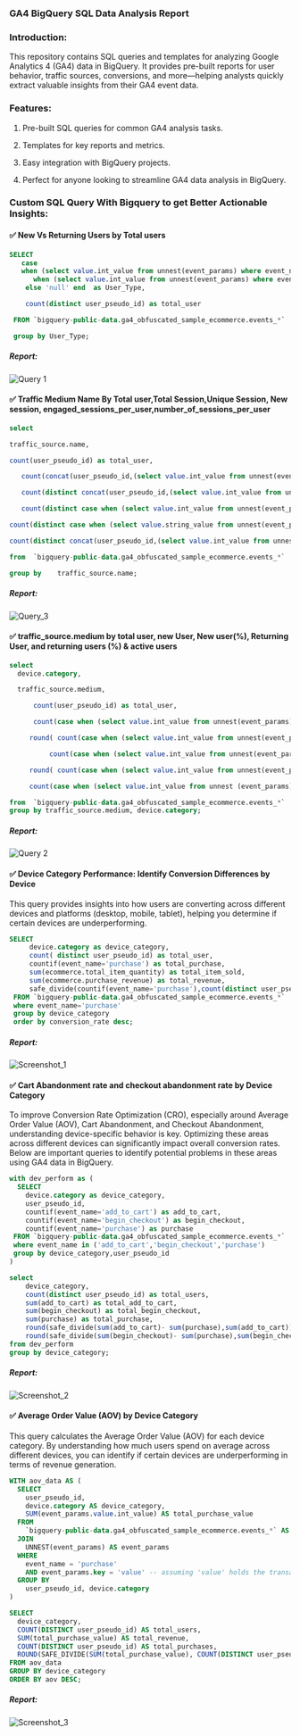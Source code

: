 ### GA4 BigQuery SQL Data Analysis Report

### Introduction:

This repository contains SQL queries and templates for analyzing Google Analytics 4 (GA4) data in BigQuery. It provides pre-built reports for user behavior, traffic sources, conversions, and more—helping analysts quickly extract valuable insights from their GA4 event data.

### Features:

1. Pre-built SQL queries for common GA4 analysis tasks.

2. Templates for key reports and metrics.
 
3. Easy integration with BigQuery projects.
  
4. Perfect for anyone looking to streamline GA4 data analysis in BigQuery.

### Custom SQL Query With Bigquery to get Better Actionable Insights:

#### ✅ New Vs Returning Users by Total users 
```sql
SELECT 
   case 
   when (select value.int_value from unnest(event_params) where event_name='session_start' and key='ga_session_number')= 1 then 'New User'
      when (select value.int_value from unnest(event_params) where event_name='session_start' and key='ga_session_number')> 1 then 'Returning_Users'
    else 'null' end  as User_Type,

    count(distinct user_pseudo_id) as total_user

 FROM `bigquery-public-data.ga4_obfuscated_sample_ecommerce.events_*`

 group by User_Type;
```
##### Report: 
![Query 1 ](https://github.com/user-attachments/assets/5cc118a0-e8e0-4f95-87de-88db673a80ce)

#### ✅ Traffic Medium Name By Total user,Total Session,Unique Session, New session, engaged_sessions_per_user,number_of_sessions_per_user
```sql
select	

traffic_source.name,

count(user_pseudo_id) as total_user,

   count(concat(user_pseudo_id,(select value.int_value from unnest(event_params) where key='ga_session_id'))) as total_session,

   count(distinct concat(user_pseudo_id,(select value.int_value from unnest(event_params) where key='ga_session_id'))) as total_unique_session,

   count(distinct case when (select value.int_value from unnest(event_params) where key ='ga_session_number')=1 then concat(user_pseudo_id,(select value.int_value from unnest(event_params) where key='ga_session_id')) else null end) as new_session,

count(distinct case when (select value.string_value from unnest(event_params) where key = 'session_engaged') = '1' then concat(user_pseudo_id,(select value.int_value from unnest(event_params) where key = 'ga_session_id')) end) / count(distinct user_pseudo_id) as engaged_sessions_per_user,

count(distinct concat(user_pseudo_id,(select value.int_value from unnest(event_params) where key = 'ga_session_id'))) / count(distinct user_pseudo_id) as number_of_sessions_per_user

from  `bigquery-public-data.ga4_obfuscated_sample_ecommerce.events_*`

group by 	traffic_source.name;
```
##### Report: 
![Query_3](https://github.com/user-attachments/assets/b8a049c2-8a5d-46ad-922d-3d9b1a269b26)

#### ✅ traffic_source.medium by total user, new User, New user(%), Returning User, and returning users (%) & active users 
```sql
select
  device.category,

  traffic_source.medium,

      count(user_pseudo_id) as total_user,

      count(case when (select value.int_value from unnest(event_params) where key ='ga_session_number')=1 then user_pseudo_id else null end)as new_users,

     round( count(case when (select value.int_value from unnest(event_params) where key ='ga_session_number')=1 then user_pseudo_id else null end) / count(user_pseudo_id),2) * 100 as new_users_pct,

          count(case when (select value.int_value from unnest(event_params) where key ='ga_session_number')>1 then user_pseudo_id else null end)as Returning_users,

     round( count(case when (select value.int_value from unnest(event_params) where key ='ga_session_number')>1 then user_pseudo_id else null end) / count(user_pseudo_id),2) * 100 as Returning_users_pct,

     count(case when (select value.int_value from unnest (event_params) where key ='engagement_time_msec') > 0 then user_pseudo_id else null end) as active_user

from  `bigquery-public-data.ga4_obfuscated_sample_ecommerce.events_*`
group by traffic_source.medium, device.category;
```
##### Report: 
![Query 2](https://github.com/user-attachments/assets/b392e79c-00ea-4d85-b150-4f426a804540)




#### ✅ Device Category Performance: Identify Conversion Differences by Device
This query provides insights into how users are converting across different devices and platforms (desktop, mobile, tablet), helping you determine if certain devices are underperforming.
```sql
SELECT 
     device.category as device_category,
     count( distinct user_pseudo_id) as total_user,
     countif(event_name='purchase') as total_purchase,
     sum(ecommerce.total_item_quantity) as total_item_sold,
     sum(ecommerce.purchase_revenue) as total_revenue,
     safe_divide(countif(event_name='purchase'),count(distinct user_pseudo_id)) as conversion_rate
 FROM `bigquery-public-data.ga4_obfuscated_sample_ecommerce.events_*` 
 where event_name='purchase'
 group by device_category
 order by conversion_rate desc;
```
##### Report: 
![Screenshot_1](https://github.com/user-attachments/assets/2025570e-1864-4672-a2c1-7f3da8428e67)


#### ✅  Cart Abandonment rate  and checkout abandonment rate by Device Category
To improve Conversion Rate Optimization (CRO), especially around Average Order Value (AOV), Cart Abandonment, and Checkout Abandonment, understanding device-specific behavior is key.
Optimizing these areas across different devices can significantly impact overall conversion rates. Below are important queries to identify potential problems in these areas using GA4 data in BigQuery.
```sql
with dev_perform as ( 
  SELECT 
    device.category as device_category,
    user_pseudo_id, 
    countif(event_name='add_to_cart') as add_to_cart,
    countif(event_name='begin_checkout') as begin_checkout,
    countif(event_name='purchase') as purchase
 FROM `bigquery-public-data.ga4_obfuscated_sample_ecommerce.events_*` 
 where event_name in ('add_to_cart','begin_checkout','purchase')
 group by device_category,user_pseudo_id
)

select
    device_category,
    count(distinct user_pseudo_id) as total_users,
    sum(add_to_cart) as total_add_to_cart,
    sum(begin_checkout) as total_begin_checkout,
    sum(purchase) as total_purchase,
    round(safe_divide(sum(add_to_cart)- sum(purchase),sum(add_to_cart)),2) as cart_abandonment_rate,
    round(safe_divide(sum(begin_checkout)- sum(purchase),sum(begin_checkout)),2) as checkout_abandonment_rate,
from dev_perform
group by device_category;
```
##### Report: 
![Screenshot_2](https://github.com/user-attachments/assets/20df8307-43a2-4601-9bed-ec34d2db1292)


#### ✅  Average Order Value (AOV) by Device Category
This query calculates the Average Order Value (AOV) for each device category. By understanding how much users spend on average across different devices, you can identify if certain devices are underperforming in terms of revenue generation.
```sql
WITH aov_data AS (
  SELECT
    user_pseudo_id,
    device.category AS device_category,
    SUM(event_params.value.int_value) AS total_purchase_value
  FROM
    `bigquery-public-data.ga4_obfuscated_sample_ecommerce.events_*` AS events
  JOIN
    UNNEST(event_params) AS event_params
  WHERE
    event_name = 'purchase'
    AND event_params.key = 'value' -- assuming 'value' holds the transaction value
  GROUP BY
    user_pseudo_id, device.category
)

SELECT
  device_category,
  COUNT(DISTINCT user_pseudo_id) AS total_users,
  SUM(total_purchase_value) AS total_revenue,
  COUNT(DISTINCT user_pseudo_id) AS total_purchases,
  ROUND(SAFE_DIVIDE(SUM(total_purchase_value), COUNT(DISTINCT user_pseudo_id)),2) AS aov
FROM aov_data
GROUP BY device_category
ORDER BY aov DESC;
```
##### Report: 
![Screenshot_3](https://github.com/user-attachments/assets/724ad10f-f72a-40bb-8921-5ce85b2ad831)




